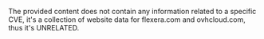 The provided content does not contain any information related to a specific CVE, it's a collection of website data for flexera.com and ovhcloud.com, thus it's UNRELATED.